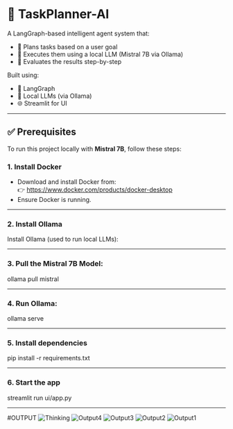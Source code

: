 # 🧠 TaskPlanner-AI

A LangGraph-based intelligent agent system that:
- 🎯 Plans tasks based on a user goal
- 🤖 Executes them using a local LLM (Mistral 7B via Ollama)
- 🧪 Evaluates the results step-by-step

Built using:
- 🧩 LangGraph
- 🧠 Local LLMs (via Ollama)
- 🌐 Streamlit for UI

---

## ✅ Prerequisites

To run this project locally with **Mistral 7B**, follow these steps:

### 1. Install Docker

- Download and install Docker from:  
  👉 https://www.docker.com/products/docker-desktop  
- Ensure Docker is running.

---

### 2. Install Ollama

Install Ollama (used to run local LLMs):

---

### 3. Pull the Mistral 7B Model:
ollama pull mistral 

---

### 4. Run Ollama:
ollama serve

---

### 5. Install dependencies
pip install -r requirements.txt

---

### 6. Start the app
streamlit run ui/app.py

---

#OUTPUT
![Thinking](https://github.com/user-attachments/assets/b2ce0b51-16d7-4c7e-b509-a7cf3445ca10)
![Output4](https://github.com/user-attachments/assets/3d635ce7-c914-42d1-9f6a-9c7e22d693f9)
![Output3](https://github.com/user-attachments/assets/e69d3e02-8696-4ffe-96b3-7a60f67339c1)
![Output2](https://github.com/user-attachments/assets/d499b2a9-270f-41f3-8ba2-0388ac6cae5a)
![Output1](https://github.com/user-attachments/assets/d889063e-de28-4445-8db4-95c1d9b1efbf)

